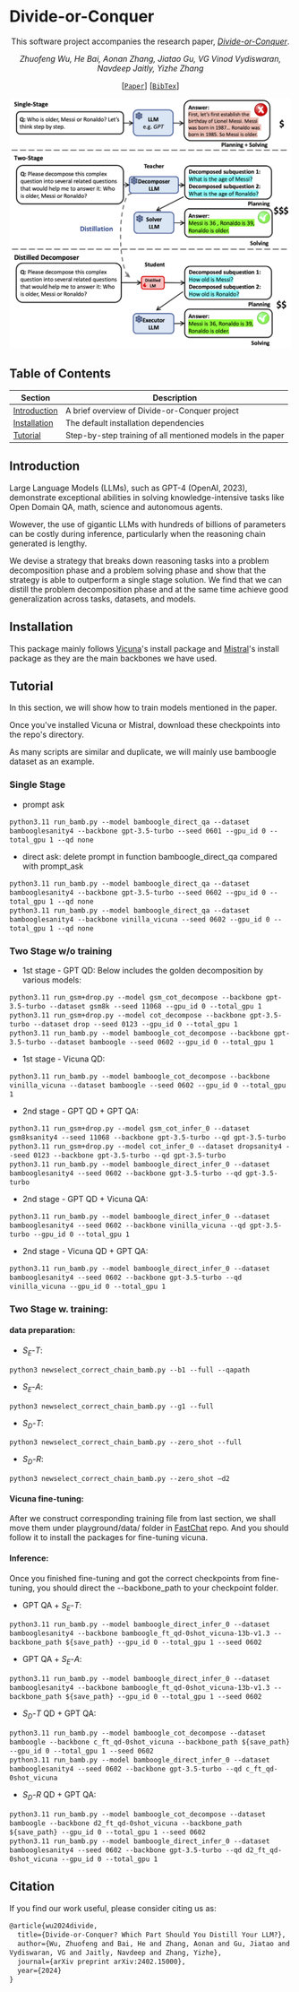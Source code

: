 # Divide-or-Conquer

<div align="center">


This software project accompanies the research paper, [*Divide-or-Conquer*](https://arxiv.org/pdf/2402.15000).


*Zhuofeng Wu, He Bai, Aonan Zhang,*
*Jiatao Gu, VG Vinod Vydiswaran, Navdeep Jaitly, Yizhe Zhang*

[[`Paper`](https://arxiv.org/abs/2402.15000)]  [[`BibTex`](#citation)]




![mdm text to image outputs](Divide-or-Conquer_main.png)

</div>

## Table of Contents

| Section | Description |
| - | - |
| [Introduction](#introduction) | A brief overview of Divide-or-Conquer project |
| [Installation](#installation) | The default installation dependencies |
| [Tutorial](#tutorials) | Step-by-step training of all mentioned models in the paper |


## Introduction
Large Language Models (LLMs), such as GPT-4 (OpenAI, 2023), demonstrate exceptional abilities in solving knowledge-intensive tasks like Open Domain QA, math, science and autonomous agents.

Wowever, the use of gigantic LLMs with hundreds of billions of parameters can be costly during inference, particularly when the reasoning chain generated is lengthy.

We devise a strategy that breaks down reasoning tasks into a problem decomposition phase and a problem solving phase and show that the strategy is able to outperform a single stage solution. We find
that we can distill the problem decomposition phase and at the same time achieve good generalization across tasks, datasets, and models.

## Installation
This package mainly follows [Vicuna](https://github.com/lm-sys/FastChat?tab=readme-ov-file#install)'s install package and [Mistral](https://github.com/mistralai/mistral-inference?tab=readme-ov-file#installation)'s install package as they are the main backbones we have used. 

## Tutorial
In this section, we will show how to train models mentioned in the paper. 

Once you've installed Vicuna or Mistral, download these checkpoints into the repo's directory.

As many scripts are similar and duplicate, we will mainly use bamboogle dataset as an example.
### Single Stage 
* prompt ask
```console
python3.11 run_bamb.py --model bamboogle_direct_qa --dataset bambooglesanity4 --backbone gpt-3.5-turbo --seed 0601 --gpu_id 0 --total_gpu 1 --qd none
```
* direct ask: delete prompt in function bamboogle_direct_qa compared with prompt_ask
```console
python3.11 run_bamb.py --model bamboogle_direct_qa --dataset bambooglesanity4 --backbone gpt-3.5-turbo --seed 0602 --gpu_id 0 --total_gpu 1 --qd none
python3.11 run_bamb.py --model bamboogle_direct_qa --dataset bambooglesanity4 --backbone vinilla_vicuna --seed 0602 --gpu_id 0 --total_gpu 1 --qd none
```
### Two Stage w/o training

* 1st stage - GPT QD:
Below includes the golden decomposition by various models:
```console
python3.11 run_gsm+drop.py --model gsm_cot_decompose --backbone gpt-3.5-turbo --dataset gsm8k --seed 11068 --gpu_id 0 --total_gpu 1
python3.11 run_gsm+drop.py --model cot_decompose --backbone gpt-3.5-turbo --dataset drop --seed 0123 --gpu_id 0 --total_gpu 1
python3.11 run_bamb.py --model bamboogle_cot_decompose --backbone gpt-3.5-turbo --dataset bamboogle --seed 0602 --gpu_id 0 --total_gpu 1
```

* 1st stage - Vicuna QD:
```console
python3.11 run_bamb.py --model bamboogle_cot_decompose --backbone vinilla_vicuna --dataset bamboogle --seed 0602 --gpu_id 0 --total_gpu 1
```

* 2nd stage - GPT QD + GPT QA:
```console
python3.11 run_gsm+drop.py --model gsm_cot_infer_0 --dataset gsm8ksanity4 --seed 11068 --backbone gpt-3.5-turbo --qd gpt-3.5-turbo 
python3.11 run_gsm+drop.py --model cot_infer_0 --dataset dropsanity4 --seed 0123 --backbone gpt-3.5-turbo --qd gpt-3.5-turbo 
python3.11 run_bamb.py --model bamboogle_direct_infer_0 --dataset bambooglesanity4 --seed 0602 --backbone gpt-3.5-turbo --qd gpt-3.5-turbo
```

* 2nd stage - GPT QD + Vicuna QA:
```console
python3.11 run_bamb.py --model bamboogle_direct_infer_0 --dataset bambooglesanity4 --seed 0602 --backbone vinilla_vicuna --qd gpt-3.5-turbo --gpu_id 0 --total_gpu 1
```

* 2nd stage - Vicuna QD + GPT QA:
```console
python3.11 run_bamb.py --model bamboogle_direct_infer_0 --dataset bambooglesanity4 --seed 0602 --backbone gpt-3.5-turbo --qd vinilla_vicuna --gpu_id 0 --total_gpu 1
```

### Two Stage w. training:
#### data preparation:
* $S_E\text{-}T$: 
```console
python3 newselect_correct_chain_bamb.py --b1 --full --qapath
```
* $S_E\text{-}A$:
```console
python3 newselect_correct_chain_bamb.py --g1 --full
```
* $S_D\text{-}T$:
```console
python3 newselect_correct_chain_bamb.py --zero_shot --full
```
* $S_D\text{-}R$:
```console
python3 newselect_correct_chain_bamb.py --zero_shot –d2
```

#### Vicuna fine-tuning:
After we construct corresponding training file from last section, we shall move them under playground/data/ folder in [FastChat](https://github.com/lm-sys/FastChat?tab=readme-ov-file#fine-tuning) repo. And you should follow it to install the packages for fine-tuning vicuna. 

#### Inference:
Once you finished fine-tuning and got the correct checkpoints from fine-tuning, you should direct the --backbone_path to your checkpoint folder.  
* GPT QA + $S_E\text{-}T$: 
```console
python3.11 run_bamb.py --model bamboogle_direct_infer_0 --dataset bambooglesanity4 --backbone bamboogle_ft_qd-0shot_vicuna-13b-v1.3 --backbone_path ${save_path} --gpu_id 0 --total_gpu 1 --seed 0602
```
* GPT QA + $S_E\text{-}A$:
```console
python3.11 run_bamb.py --model bamboogle_direct_infer_0 --dataset bambooglesanity4 --backbone bamboogle_ft_qd-0shot_vicuna-13b-v1.3 --backbone_path ${save_path} --gpu_id 0 --total_gpu 1 --seed 0602
```
* $S_D\text{-}T$ QD + GPT QA:
```console
python3.11 run_bamb.py --model bamboogle_cot_decompose --dataset bamboogle --backbone c_ft_qd-0shot_vicuna --backbone_path ${save_path} --gpu_id 0 --total_gpu 1 --seed 0602
python3.11 run_bamb.py --model bamboogle_direct_infer_0 --dataset bambooglesanity4 --seed 0602 --backbone gpt-3.5-turbo --qd c_ft_qd-0shot_vicuna
```
* $S_D\text{-}R$ QD + GPT QA:
```console
python3.11 run_bamb.py --model bamboogle_cot_decompose --dataset bamboogle --backbone d2_ft_qd-0shot_vicuna --backbone_path ${save_path} --gpu_id 0 --total_gpu 1 --seed 0602
python3.11 run_bamb.py --model bamboogle_direct_infer_0 --dataset bambooglesanity4 --seed 0602 --backbone gpt-3.5-turbo --qd d2_ft_qd-0shot_vicuna --gpu_id 0 --total_gpu 1
```

## Citation
If you find our work useful, please consider citing us as:
```
@article{wu2024divide,
  title={Divide-or-Conquer? Which Part Should You Distill Your LLM?},
  author={Wu, Zhuofeng and Bai, He and Zhang, Aonan and Gu, Jiatao and Vydiswaran, VG and Jaitly, Navdeep and Zhang, Yizhe},
  journal={arXiv preprint arXiv:2402.15000},
  year={2024}
}
```



